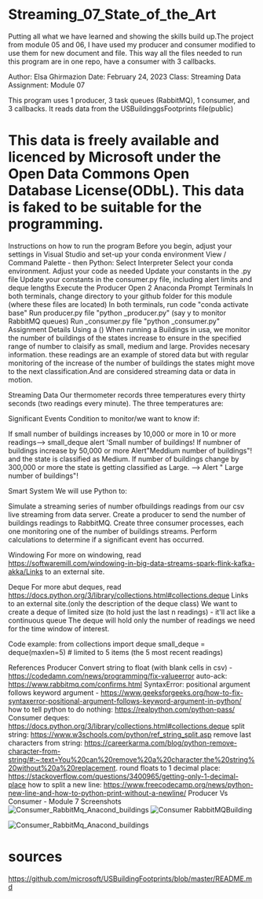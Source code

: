 # Streaming_07_State_of_the_Art
Putting all what we have learned and showing the skills build up.The project from module 05 and 06, I have used my producer and consumer modified to use them for new document and file.  This way all the files needed to run this program are in one repo, have a consumer with 3 callbacks.

Author: Elsa Ghirmazion
Date: February 24, 2023 
Class: Streaming Data Assignment: Module 07

This program uses 1 producer, 3 task queues (RabbitMQ), 1 consumer, and 3 callbacks. It reads data from the USBuildinggsFootprints file(public)
 # This data is freely available and licenced by Microsoft under the Open Data Commons Open Database License(ODbL). This data is faked to be suitable for the programming.

Instructions on how to run the program
Before you begin, adjust your settings in Visual Studio and set-up your conda environment
View / Command Palette - then Python: Select Interpreter
Select your conda environment.
Adjust your code as needed
Update your constants in the .py file
Update your constants in the consumer.py file, including alert limits and deque lengths
Execute the Producer
Open 2 Anaconda Prompt Terminals
In both terminals, change directory to your github folder for this module (where these files are located)
In both terminals, run code "conda activate base"
Run producer.py file "python _producer.py" (say y to monitor RabbitMQ queues)
Run _consumer.py file "python _consumer.py"
Assignment Details
Using a ()
When running a Buildings in usa, we monitor the number of buildings of the states increase to ensure in the specified range of number to claisify as small, medium and large. Provides necesary information.
these readings are an example of stored data but with regular monitoring of the increase of the number of buildings the states might move to the next classification.And are considered streaming data or data in motion.

Streaming Data
Our thermometer records three temperatures every thirty seconds (two readings every minute). The three temperatures are:

Significant Events
Condition to monitor/we want to know if:

If small number of buildings increases by 10,000 or more in 10 or more readings--> small_deque alert 'Small number of buildings! 
If numbner of buildings increase by 50,000 or more Alert"Meddium number of buildings"! and the state is classified as Medium.
If number of buildings change by 300,000 or more the state is getting classified as Large. --> Alert " Large number of buildings"!

Smart System
We will use Python to:

Simulate a streaming series of number ofbuildings readings from our csv live streaming from data server. 
Create a producer to send the number of buildings readings to RabbitMQ. Create three consumer processes, each one monitoring one of the number of buildings streams. Perform calculations to determine if a significant event has occurred.

Windowing
For more on windowing, read https://softwaremill.com/windowing-in-big-data-streams-spark-flink-kafka-akka/Links to an external site. 

Deque
For more abut deques, read https://docs.python.org/3/library/collections.html#collections.deque Links to an external site.(only the description of the deque class) We want to create a deque of limited size (to hold just the last n readings) - it'll act like a continuous queue The deque will hold only the number of readings we need for the time window of interest.

Code example: from collections import deque small_deque = deque(maxlen=5) # limited to 5 items (the 5 most recent readings)

References
Producer
Convert string to float (with blank cells in csv) - https://codedamn.com/news/programming/fix-valueerror
auto-ack: https://www.rabbitmq.com/confirms.html
SyntaxError: positional argument follows keyword argument - https://www.geeksforgeeks.org/how-to-fix-syntaxerror-positional-argument-follows-keyword-argument-in-python/
how to tell python to do nothing: https://realpython.com/python-pass/
Consumer
deques: https://docs.python.org/3/library/collections.html#collections.deque
split string: https://www.w3schools.com/python/ref_string_split.asp
remove last characters from string: https://careerkarma.com/blog/python-remove-character-from-string/#:~:text=You%20can%20remove%20a%20character,the%20string%20without%20a%20replacement.
round floats to 1 decimal place: https://stackoverflow.com/questions/3400965/getting-only-1-decimal-place
how to split a new line: https://www.freecodecamp.org/news/python-new-line-and-how-to-python-print-without-a-newline/
Producer Vs Consumer - Module 7 Screenshots
![Consumer_RabbitMq_Anacond_buildings](https://user-images.githubusercontent.com/105325747/221481606-d2980325-2eef-4824-ab9a-00bb7b8ea6e0.png)
![Consumer RabbitMQBuilding](https://user-images.githubusercontent.com/105325747/221728621-d638f745-b5a3-4828-a0ef-4a7f22e004c9.png)

![Consumer_RabbitMq_Anacond_buildings](https://user-images.githubusercontent.com/105325747/221728907-1be60370-cac0-4002-9614-7e174a9018fb.png)

# sources
<https://github.com/microsoft/USBuildingFootprints/blob/master/README.md>

